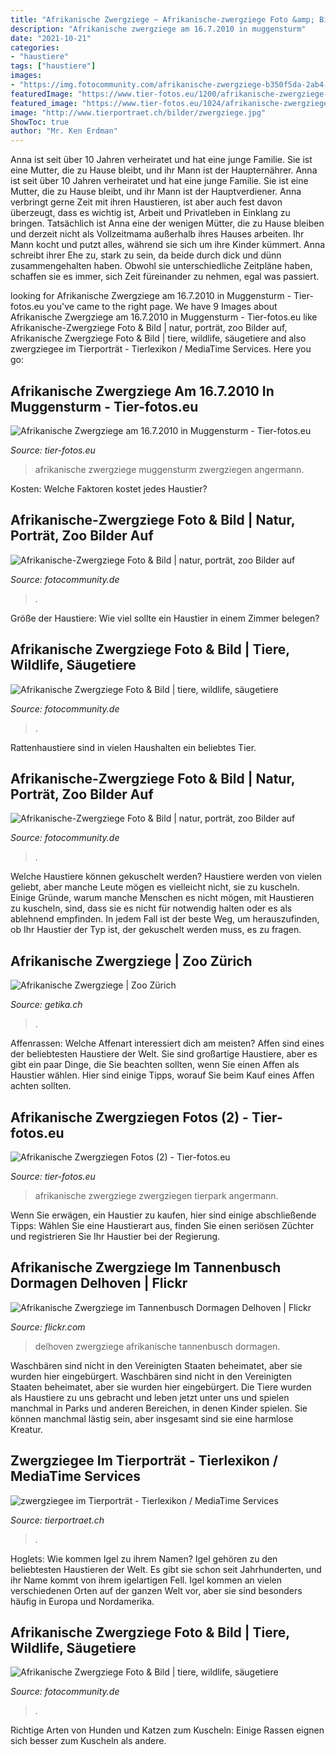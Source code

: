 ```yaml
---
title: "Afrikanische Zwergziege ~ Afrikanische-zwergziege Foto &amp; Bild"
description: "Afrikanische zwergziege am 16.7.2010 in muggensturm"
date: "2021-10-21"
categories:
- "haustiere"
tags: ["haustiere"]
images:
- "https://img.fotocommunity.com/afrikanische-zwergziege-b350f5da-2ab4-440f-8265-92fde2882004.jpg?height=1080"
featuredImage: "https://www.tier-fotos.eu/1200/afrikanische-zwergziege-am-1672010-muggensturm-16773.jpg"
featured_image: "https://www.tier-fotos.eu/1024/afrikanische-zwergziege-am-152010-tierpark-9989.jpg"
image: "http://www.tierportraet.ch/bilder/zwergziege.jpg"
ShowToc: true
author: "Mr. Ken Erdman"
---
```



Anna ist seit über 10 Jahren verheiratet und hat eine junge Familie. Sie ist eine Mutter, die zu Hause bleibt, und ihr Mann ist der Haupternährer.
Anna ist seit über 10 Jahren verheiratet und hat eine junge Familie. Sie ist eine Mutter, die zu Hause bleibt, und ihr Mann ist der Hauptverdiener. Anna verbringt gerne Zeit mit ihren Haustieren, ist aber auch fest davon überzeugt, dass es wichtig ist, Arbeit und Privatleben in Einklang zu bringen. Tatsächlich ist Anna eine der wenigen Mütter, die zu Hause bleiben und derzeit nicht als Vollzeitmama außerhalb ihres Hauses arbeiten. Ihr Mann kocht und putzt alles, während sie sich um ihre Kinder kümmert. Anna schreibt ihrer Ehe zu, stark zu sein, da beide durch dick und dünn zusammengehalten haben. Obwohl sie unterschiedliche Zeitpläne haben, schaffen sie es immer, sich Zeit füreinander zu nehmen, egal was passiert.

	

		
looking for Afrikanische Zwergziege am 16.7.2010 in Muggensturm - Tier-fotos.eu you've came to the right page. We have 9 Images about Afrikanische Zwergziege am 16.7.2010 in Muggensturm - Tier-fotos.eu like Afrikanische-Zwergziege Foto &amp; Bild | natur, porträt, zoo Bilder auf, Afrikanische Zwergziege Foto &amp; Bild | tiere, wildlife, säugetiere and also zwergziegee im Tierporträt - Tierlexikon / MediaTime Services. Here you go:
		
    
## Afrikanische Zwergziege Am 16.7.2010 In Muggensturm - Tier-fotos.eu

<img loading=lazy src="https://www.tier-fotos.eu/1200/afrikanische-zwergziege-am-1672010-muggensturm-16773.jpg" onerror="this.onerror=null;this.src='https://tse2.mm.bing.net/th?id=OIP.pPQqH-ZORLvAxDW8gFSZtwHaE8&amp;pid=15.1';" alt="Afrikanische Zwergziege am 16.7.2010 in Muggensturm - Tier-fotos.eu">

_Source: tier-fotos.eu_

>afrikanische zwergziege muggensturm zwergziegen angermann. 

	

Kosten: Welche Faktoren kostet jedes Haustier?

    
## Afrikanische-Zwergziege Foto &amp; Bild | Natur, Porträt, Zoo Bilder Auf

<img loading=lazy src="https://img.fotocommunity.com/afrikanische-zwergziege-3ee39b09-85a8-4aa5-97d0-fd0914c529c0.jpg?width=1000" onerror="this.onerror=null;this.src='https://tse2.mm.bing.net/th?id=OIP.oFKN_mSx_M8rSJEOQkAktgHaE8&amp;pid=15.1';" alt="Afrikanische-Zwergziege Foto &amp; Bild | natur, porträt, zoo Bilder auf">

_Source: fotocommunity.de_

>. 

	

Größe der Haustiere: Wie viel sollte ein Haustier in einem Zimmer belegen?

    
## Afrikanische Zwergziege Foto &amp; Bild | Tiere, Wildlife, Säugetiere

<img loading=lazy src="https://img.fotocommunity.com/afrikanische-zwergziege-b350f5da-2ab4-440f-8265-92fde2882004.jpg?height=1080" onerror="this.onerror=null;this.src='https://tse1.mm.bing.net/th?id=OIP.QiRuciiNfpX-TBhLWv0AygHaE8&amp;pid=15.1';" alt="Afrikanische Zwergziege Foto &amp; Bild | tiere, wildlife, säugetiere">

_Source: fotocommunity.de_

>. 

	

Rattenhaustiere sind in vielen Haushalten ein beliebtes Tier.

    
## Afrikanische-Zwergziege Foto &amp; Bild | Natur, Porträt, Zoo Bilder Auf

<img loading=lazy src="https://img.fotocommunity.com/afrikanische-zwergziege-3ee39b09-85a8-4aa5-97d0-fd0914c529c0.jpg?height=1080" onerror="this.onerror=null;this.src='https://tse4.mm.bing.net/th?id=OIP.c3TGvTNqh28zUUN-vvsmUQHaE8&amp;pid=15.1';" alt="Afrikanische-Zwergziege Foto &amp; Bild | natur, porträt, zoo Bilder auf">

_Source: fotocommunity.de_

>. 

	

Welche Haustiere können gekuschelt werden?
Haustiere werden von vielen geliebt, aber manche Leute mögen es vielleicht nicht, sie zu kuscheln. Einige Gründe, warum manche Menschen es nicht mögen, mit Haustieren zu kuscheln, sind, dass sie es nicht für notwendig halten oder es als ablehnend empfinden. In jedem Fall ist der beste Weg, um herauszufinden, ob Ihr Haustier der Typ ist, der gekuschelt werden muss, es zu fragen.

    
## Afrikanische Zwergziege | Zoo Zürich

<img loading=lazy src="https://zoo-live.rokka.io/twitter_card_large/ebaca9fb656936513cb60c053d39409aed1476cc/2244-0015235-0.jpg?h=1c9b88c9&amp;itok=II-xaMRo" onerror="this.onerror=null;this.src='https://tse3.mm.bing.net/th?id=OIP.B3Z_o08FHIalgQGwF3XV2gHaEK&amp;pid=15.1';" alt="Afrikanische Zwergziege | Zoo Zürich">

_Source: getika.ch_

>. 

	

Affenrassen: Welche Affenart interessiert dich am meisten?
Affen sind eines der beliebtesten Haustiere der Welt. Sie sind großartige Haustiere, aber es gibt ein paar Dinge, die Sie beachten sollten, wenn Sie einen Affen als Haustier wählen. Hier sind einige Tipps, worauf Sie beim Kauf eines Affen achten sollten.

    
## Afrikanische Zwergziegen Fotos (2) - Tier-fotos.eu

<img loading=lazy src="https://www.tier-fotos.eu/1024/afrikanische-zwergziege-am-152010-tierpark-9989.jpg" onerror="this.onerror=null;this.src='https://tse2.mm.bing.net/th?id=OIP.Tp7R8z3ld9xIEaIBkig8GQHaLH&amp;pid=15.1';" alt="Afrikanische Zwergziegen Fotos (2) - Tier-fotos.eu">

_Source: tier-fotos.eu_

>afrikanische zwergziege zwergziegen tierpark angermann. 

	

Wenn Sie erwägen, ein Haustier zu kaufen, hier sind einige abschließende Tipps: Wählen Sie eine Haustierart aus, finden Sie einen seriösen Züchter und registrieren Sie Ihr Haustier bei der Regierung.

    
## Afrikanische Zwergziege Im Tannenbusch Dormagen Delhoven | Flickr

<img loading=lazy src="https://live.staticflickr.com/3364/3578473056_e73197fe5d_b.jpg" onerror="this.onerror=null;this.src='https://tse1.mm.bing.net/th?id=OIP.wDGeVy-U52cdOy62iOrE7wHaE6&amp;pid=15.1';" alt="Afrikanische Zwergziege im Tannenbusch Dormagen Delhoven | Flickr">

_Source: flickr.com_

>delhoven zwergziege afrikanische tannenbusch dormagen. 

	

Waschbären sind nicht in den Vereinigten Staaten beheimatet, aber sie wurden hier eingebürgert.
Waschbären sind nicht in den Vereinigten Staaten beheimatet, aber sie wurden hier eingebürgert. Die Tiere wurden als Haustiere zu uns gebracht und leben jetzt unter uns und spielen manchmal in Parks und anderen Bereichen, in denen Kinder spielen. Sie können manchmal lästig sein, aber insgesamt sind sie eine harmlose Kreatur.

    
## Zwergziegee Im Tierporträt - Tierlexikon / MediaTime Services

<img loading=lazy src="http://www.tierportraet.ch/bilder/zwergziege.jpg" onerror="this.onerror=null;this.src='https://tse3.mm.bing.net/th?id=OIP.1W1FcPd6MFZ-xioQEGHw4AHaH2&amp;pid=15.1';" alt="zwergziegee im Tierporträt - Tierlexikon / MediaTime Services">

_Source: tierportraet.ch_

>. 

	

Hoglets: Wie kommen Igel zu ihrem Namen?
Igel gehören zu den beliebtesten Haustieren der Welt. Es gibt sie schon seit Jahrhunderten, und ihr Name kommt von ihrem igelartigen Fell. Igel kommen an vielen verschiedenen Orten auf der ganzen Welt vor, aber sie sind besonders häufig in Europa und Nordamerika.

    
## Afrikanische Zwergziege Foto &amp; Bild | Tiere, Wildlife, Säugetiere

<img loading=lazy src="https://img.fotocommunity.com/afrikanische-zwergziege-9a496da6-1fa8-4b2c-b052-d80168ddc222.jpg?height=1080" onerror="this.onerror=null;this.src='https://tse4.mm.bing.net/th?id=OIP.-Shn_mU7_PJtGDlsVCi80AHaE8&amp;pid=15.1';" alt="Afrikanische Zwergziege Foto &amp; Bild | tiere, wildlife, säugetiere">

_Source: fotocommunity.de_

>. 

	

Richtige Arten von Hunden und Katzen zum Kuscheln: Einige Rassen eignen sich besser zum Kuscheln als andere.

